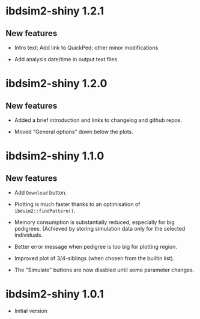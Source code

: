 # ibdsim2-shiny 1.2.1

## New features

* Intro text: Add link to QuickPed; other minor modifications

* Add analysis date/time in output text files


# ibdsim2-shiny 1.2.0

## New features

* Added a brief introduction and links to changelog and github repos.

* Moved "General options" down below the plots.


# ibdsim2-shiny 1.1.0

## New features

* Add `Download` button.

* Plotting is much faster thanks to an optimisation of `ibdsim2::findPattern()`.

* Memory consumption is substantially reduced, especially for big pedigrees. (Achieved by storing simulation data only for the selected individuals.

* Better error message when pedigree is too big for plotting region.

* Improved plot of 3/4-siblings (when chosen from the builtin list).

* The "Simulate" buttons are now disabled until some parameter changes.


# ibdsim2-shiny 1.0.1

* Initial version
